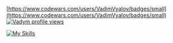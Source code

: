 
<!--
**VadimVyalov/VadimVyalov** is a ✨ _special_ ✨ repository because its `README.md` (this file) appears on your GitHub profile.

Here are some ideas to get you started:
- 🔭 I’m currently working on ...
- 🌱 I’m currently learning ...
- 👯 I’m looking to collaborate on ...
- 🤔 I’m looking for help with ...
- 💬 Ask me about ...
- 📫 How to reach me: ...
- 😄 Pronouns: ...
- ⚡ Fun fact: ...
-->
[https://www.codewars.com/users/VadimVyalov/badges/small](https://www.codewars.com/users/VadimVyalov/badges/small)
[![Vadym profile views](https://u8views.com/api/v1/github/profiles/113896657/views/day-week-month-total-count.svg)](https://u8views.com/github/VadimVyalov)

[![My Skills](https://skillicons.dev/icons?i=js,html,css,sass,git,github)](https://skillicons.dev)
